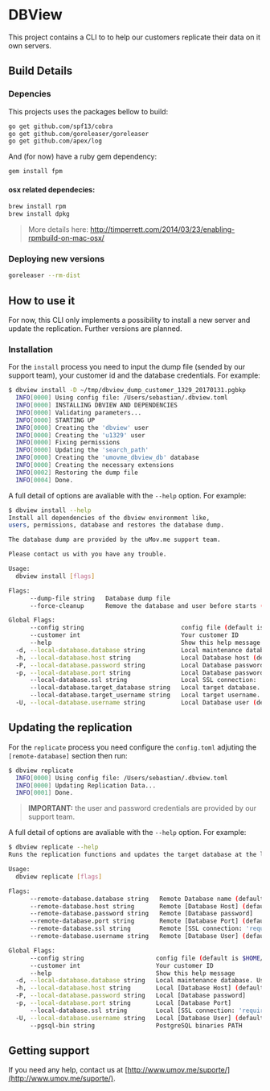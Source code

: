 # DBView

This project contains a CLI to to help our customers replicate their data on it own servers.

## Build Details

### Depencies

This projects uses the packages bellow to build:

```bash
go get github.com/spf13/cobra
go get github.com/goreleaser/goreleaser
go get github.com/apex/log
```

And (for now) have a ruby gem dependency:

```bash
gem install fpm
```

#### osx related dependecies:

```bash
brew install rpm
brew install dpkg
```
> More details here: http://timperrett.com/2014/03/23/enabling-rpmbuild-on-mac-osx/

### Deploying new versions

```bash
goreleaser --rm-dist
```

## How to use it

For now, this CLI only implements a possibility to install a new server and update the replication. Further versions are planned.

### Installation

For the `install` process you need to input the dump file (sended by our support team), your customer id and the database credentials. For example:

```bash 
$ dbview install -D ~/tmp/dbview_dump_customer_1329_20170131.pgbkp
  INFO[0000] Using config file: /Users/sebastian/.dbview.toml
  INFO[0000] INSTALLING DBVIEW AND DEPENDENCIES
  INFO[0000] Validating parameters...
  INFO[0000] STARTING UP
  INFO[0000] Creating the 'dbview' user
  INFO[0000] Creating the 'u1329' user
  INFO[0000] Fixing permissions
  INFO[0000] Updating the 'search_path'
  INFO[0000] Creating the 'umovme_dbview_db' database
  INFO[0000] Creating the necessary extensions
  INFO[0002] Restoring the dump file
  INFO[0004] Done.
```

A full detail of options are avaliable with the `--help` option. For example:

```bash
$ dbview install --help
Install all dependencies of the dbview environment like,
users, permissions, database and restores the database dump.

The database dump are provided by the uMov.me support team.

Please contact us with you have any trouble.

Usage:
  dbview install [flags]

Flags:
      --dump-file string   Database dump file
      --force-cleanup      Remove the database and user before starts (DANGER)

Global Flags:
      --config string                           config file (default is $HOME/.dbview.yaml)
      --customer int                            Your customer ID
      --help                                    Show this help message
  -d, --local-database.database string          Local maintenance database. Used for administrative tasks. (default "postgres")
  -h, --local-database.host string              Local Database host (default "127.0.0.1")
  -P, --local-database.password string          Local Database password
  -p, --local-database.port string              Local Database password
      --local-database.ssl string               Local SSL connection: 'require', 'verify-full', 'verify-ca', and 'disable' supported (default "disable")
      --local-database.target_database string   Local target database. (default "umovme_dbview_db")
      --local-database.target_username string   Local target username. (default "dbview")
  -U, --local-database.username string          Local Database user (default "postgres")
```

## Updating the replication


For the `replicate` process you need configure the `config.toml` adjuting the `[remote-database]` section then run:

```bash 
$ dbview replicate
  INFO[0000] Using config file: /Users/sebastian/.dbview.toml
  INFO[0000] Updating Replication Data...
  INFO[0001] Done.
```
> **IMPORTANT:** the user and password credentials are provided by our support team.

A full detail of options are avaliable with the `--help` option. For example:

```bash
$ dbview replicate --help                                                                                                                                                                                       21:45   27.09.17
Runs the replication functions and updates the target database at the latest version

Usage:
  dbview replicate [flags]

Flags:
      --remote-database.database string   Remote Database name (default "prod_umov_dbview")
      --remote-database.host string       Remote [Database Host] (default "dbview.umov.me")
      --remote-database.password string   Remote [Database password]
      --remote-database.port string       Remote [Database Port] (default "9999")
      --remote-database.ssl string        Remote [SSL connection: 'require', 'verify-full', 'verify-ca', and 'disable' supported] (default "disable")
      --remote-database.username string   Remote [Database User] (default "postgres")

Global Flags:
      --config string                    config file (default is $HOME/.dbview.yaml)
      --customer int                     Your customer ID
      --help                             Show this help message
  -d, --local-database.database string   Local maintenance database. Used for administrative tasks. (default "postgres")
  -h, --local-database.host string       Local [Database Host] (default "127.0.0.1")
  -P, --local-database.password string   Local [Database password]
  -p, --local-database.port string       Local [Database Port]
      --local-database.ssl string        Local [SSL connection: 'require', 'verify-full', 'verify-ca', and 'disable' supported] (default "disable")
  -U, --local-database.username string   Local [Database User] (default "postgres")
      --pgsql-bin string                 PostgreSQL binaries PATH
```

## Getting support

If you need any help, contact us at [http://www.umov.me/suporte/](http://www.umov.me/suporte/).